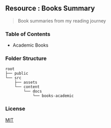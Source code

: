 ## Resource : Books Summary

> Book summaries from my reading journey

### Table of Contents

- Academic Books

### Folder Structure

```
root
├── public
└── src
    ├── assets
    └── content
        └── docs
            └── books-academic
```

### License

[MIT](license)